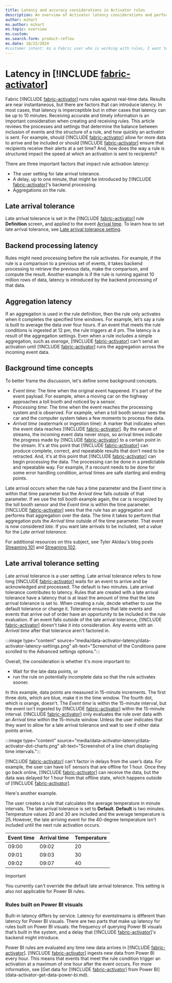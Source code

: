 ```yaml
---
title: Latency and accuracy considerations in Activator rules
description: An overview of Activator latency considerations and performance when building Activator rules.
author: mihart
ms.author: mihart
ms.topic: overview
ms.custom:  
ms.search.form: product-reflex
ms.date: 10/22/2024
#customer intent: As a Fabric user who is working with rules, I want to understand the factors that help to determine when actions are included and excluded from rule reporting.
---
```


# Latency in [!INCLUDE [fabric-activator](../includes/fabric-activator.md)]

Fabric [!INCLUDE [fabric-activator](../includes/fabric-activator.md)] runs rules against real-time data. Results are near instantaneous, but there are factors that can introduce latency. In most cases, that latency is imperceptible but in other cases that latency can be up to 10 minutes. Receiving accurate and timely information is an important consideration when creating and receiving rules. This article reviews the processes and settings that determine the balance between inclusion of events and the structure of a rule, and how quickly an activator is sent. For example, should [!INCLUDE [fabric-activator](../includes/fabric-activator.md)] allow for more data to arrive and be included or should [!INCLUDE [fabric-activator](../includes/fabric-activator.md)] ensure that recipients receive their alerts at a set time? And, how does the way a rule is structured impact the speed at which an activation is sent to recipients?

There are three important factors that impact rule activation latency:

- The user setting for late arrival tolerance.
- A delay, up to one minute, that might be introduced by [!INCLUDE [fabric-activator](../includes/fabric-activator.md)]'s backend processing.
- Aggregations on the rule.

## Late arrival tolerance

Late arrival tolerance is set in the [!INCLUDE [fabric-activator](../includes/fabric-activator.md)] rule **Definition** screen, and applied to the event [Arrival time](#background-time-concepts). To learn how to set late arrival tolerance, see [Late arrival tolerance setting](#late-arrival-tolerance-setting).

## Backend processing latency

Rules might need processing before the rule activates. For example, if the rule is a comparison to a previous set of events, it takes backend processing to retrieve the previous data, make the comparison, and compute the result. Another example is if the rule is running against 10 million rows of data, latency is introduced by the backend processing of that data.

## Aggregation latency

If an aggregation is used in the rule definition, then the rule only activates when it completes the specified time windows. For example, let’s say a rule is built to average the data over four hours. If an event that meets the rule conditions is ingested at 12 pm, the rule triggers at 4 pm. The latency is a result of the aggregation settings. Even when a rule includes a simple aggregation, such as *average*, [!INCLUDE [fabric-activator](../includes/fabric-activator.md)] can't send an activation until [!INCLUDE [fabric-activator](../includes/fabric-activator.md)] runs the aggregation across the incoming event data.

## Background time concepts

To better frame the discussion, let's define some background concepts.

- _Event time_: The time when the original event happened. It's part of the event payload. For example, when a moving car on the highway approaches a toll booth and noticed by a sensor.
- _Processing time_: The time when the event reaches the processing system and is observed. For example, when a toll booth sensor sees the car and the computer system takes a few moments to process the data.
- _Arrival time_ (watermark or ingestion time): A marker that indicates when the event data reaches [!INCLUDE [fabric-activator](../includes/fabric-activator.md)]. By the nature of streams, the incoming event data never stops, so arrival times indicate the progress made by [!INCLUDE [fabric-activator](../includes/fabric-activator.md)] to a certain point in the stream. It's at this point that [!INCLUDE [fabric-activator](../includes/fabric-activator.md)] can produce complete, correct, and repeatable results that don’t need to be retracted. And, it's at this point that [!INCLUDE [fabric-activator](../includes/fabric-activator.md)] can begin processing the data. The processing can be done in a predictable and repeatable way. For example, if a recount needs to be done for some error handling condition, arrival times are safe starting and ending points.

Late arrival occurs when the rule has a time parameter and the *Event time* is within that time parameter but the *Arrival time* falls outside of that parameter. If we use the toll booth example again, the car is recognized by the toll booth sensor and the *Event time* is within the time parameter. [!INCLUDE [fabric-activator](../includes/fabric-activator.md)] sees that the rule has an aggregation and performs that aggregation over the data. The time it takes to perform that aggregation puts the *Arrival time* outside of the time parameter. That event is now considered *late*. If you want late arrivals to be included, set a value for the *Late arrival tolerance*.

For additional resources on this subject, see Tyler Akidau's blog posts [Streaming 101](https://www.oreilly.com/ideas/the-world-beyond-batch-streaming-101) and [Streaming 102](https://www.oreilly.com/ideas/the-world-beyond-batch-streaming-102).

## Late arrival tolerance setting

Late arrival tolerance is a user setting. Late arrival tolerance refers to how long [!INCLUDE [fabric-activator](../includes/fabric-activator.md)] waits for an event to arrive and be acknowledged and processed. The default is two minutes. Late arrival tolerance contributes to latency. Rules that are created with a late arrival tolerance have a latency that is at least the amount of time that the late arrival tolerance is set to. When creating a rule, decide whether to use the default tolerance or change it. Tolerance ensures that late events and events that arrive out of order have an opportunity to be included in the rule evaluation. If an event falls outside of the late arrival tolerance, [!INCLUDE [fabric-activator](../includes/fabric-activator.md)] doesn't take it into consideration. Any events with an *Arrival time* after that tolerance aren't factored in.

:::image type="content" source="media/data-activator-latency/data-activator-latency-settings.png" alt-text="Screenshot of the Conditions pane scrolled to the Advanced settings options.":::

Overall, the consideration is whether it's more important to:

- Wait for the late data points, or
- run the rule on potentially incomplete data so that the rule activates sooner.  

In this example, data points are measured in 15-minute increments. The first three dots, which are blue, make it in the time window. The fourth dot, which is orange, doesn't. The *Event time* is within the 15-minute interval, but the event isn't ingested by [!INCLUDE [fabric-activator](../includes/fabric-activator.md)] within the 15-minute interval. [!INCLUDE [fabric-activator](../includes/fabric-activator.md)] only evaluates the rule over data with an *Arrival time* within the 15-minute window. Unless the user indicates that they want to allow for a late arrival tolerance and wait to see if other data points arrive. 

:::image type="content" source="media/data-activator-latency/data-activator-dot-charts.png" alt-text="Screenshot of a line chart displaying time intervals.":::

[!INCLUDE [fabric-activator](../includes/fabric-activator.md)] can't factor in delays from the user’s data. For example, the user can have IoT sensors that are offline for 1 hour. Once they go back online, [!INCLUDE [fabric-activator](../includes/fabric-activator.md)] can receive the data, but the data was delayed for 1 hour from that offline state, which happens outside of [!INCLUDE [fabric-activator](../includes/fabric-activator.md)].

Here's another example.  

The user creates a rule that calculates the average temperature in minute intervals. The late arrival tolerance is set to **Default**. **Default** is two minutes. Temperature values 20 and 30 are included and the average temperature is 25. However, the late arriving event for the 40-degree temperature isn't included until the next rule activation occurs.  

|  Event time  | Arrival time  | Temperature  |
|------|-------|-------|
|09:00  |09:02  |20  |
|09:01 | 09:03  | 30 |  
|09:02  |   09:07 | 40 |

> [!IMPORTANT]
> You currently can't override the default late arrival tolerance. This setting is also not applicable for Power BI rules.

### Rules built on Power BI visuals

Built-in latency differs by service. Latency for eventstreams is different than latency for Power BI visuals. There are two parts that make up latency for rules built on Power BI visuals: the frequency of querying Power BI visuals that’s built in the system, and a delay that [!INCLUDE [fabric-activator](../includes/fabric-activator.md)]'s backend might introduce.

Power BI rules are evaluated any time new data arrives in [!INCLUDE [fabric-activator](../includes/fabric-activator.md)]. [!INCLUDE [fabric-activator](../includes/fabric-activator.md)] ingests new data from Power BI every hour. This means that events that meet the rule condition trigger an activation at a maximum of one hour after the event occurs. For more information, see [Get data for [!INCLUDE [fabric-activator](../includes/fabric-activator.md)] from Power BI](data-activator-get-data-power-bi.md).
